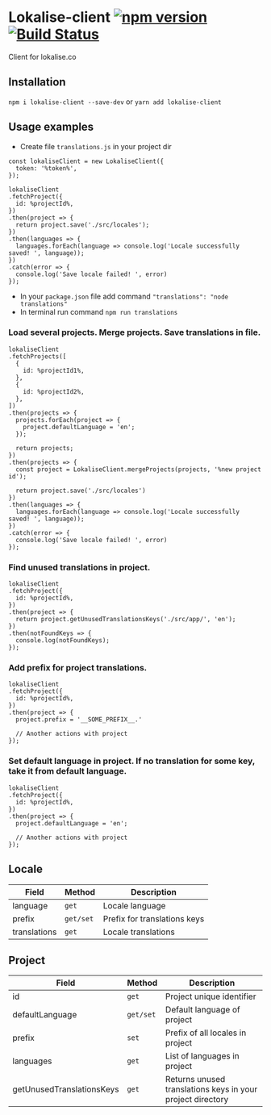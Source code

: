 # Lokalise-client [![npm version](https://img.shields.io/npm/v/lokalise-client.svg?style=flat)](https://www.npmjs.com/package/lokalise-client) [![Build Status](https://travis-ci.org/ibitcy/lokalise-client.svg?branch=master)](https://travis-ci.org/ibitcy/lokalise-client)
Client for lokalise.co

## Installation

`npm i lokalise-client --save-dev` or `yarn add lokalise-client`

## Usage examples

* Create file `translations.js` in your project dir
```
const lokaliseClient = new LokaliseClient({
  token: '%token%',
});

lokaliseClient
.fetchProject({
  id: %projectId%,
})
.then(project => {
  return project.save('./src/locales');
})
.then(languages => {
  languages.forEach(language => console.log('Locale successfully saved! ', language));
})
.catch(error => {
  console.log('Save locale failed! ', error)
});
```
* In your `package.json` file add command `"translations": "node translations"`
* In terminal run command `npm run translations`

### Load several projects. Merge projects. Save translations in file.

```
lokaliseClient
.fetchProjects([
  {
    id: %projectId1%,
  },
  {
    id: %projectId2%,
  },
])
.then(projects => {
  projects.forEach(project => {
    project.defaultLanguage = 'en';
  });

  return projects;
})
.then(projects => {
  const project = LokaliseClient.mergeProjects(projects, '%new project id');

  return project.save('./src/locales')
})
.then(languages => {
  languages.forEach(language => console.log('Locale successfully saved! ', language));
})
.catch(error => {
  console.log('Save locale failed! ', error)
});
```

### Find unused translations in project.

```
lokaliseClient
.fetchProject({
  id: %projectId%,
})
.then(project => {
  return project.getUnusedTranslationsKeys('./src/app/', 'en');
})
.then(notFoundKeys => {
  console.log(notFoundKeys);
});
```

### Add prefix for project translations.
```
lokaliseClient
.fetchProject({
  id: %projectId%,
})
.then(project => {
  project.prefix = '__SOME_PREFIX__.'

  // Another actions with project
});
```

### Set default language in project. If no translation for some key, take it from default language.
```
lokaliseClient
.fetchProject({
  id: %projectId%,
})
.then(project => {
  project.defaultLanguage = 'en';

  // Another actions with project
});
```

## Locale

| Field | Method | Description |
|-|-|-|
| language | `get` | Locale language |
| prefix | `get/set` | Prefix for translations keys |
| translations | `get` | Locale translations |

## Project

| Field | Method | Description |
|-|-|-|
| id | `get` | Project unique identifier |
| defaultLanguage | `get/set` | Default language of project |
| prefix | `set` | Prefix of all locales in project |
| languages | `get` | List of languages in project |
| getUnusedTranslationsKeys | `get` | Returns unused translations keys in your project directory |
